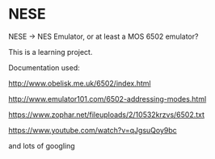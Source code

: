 # NESE
NESE -> NES Emulator, or at least a MOS 6502 emulator?

This is a learning project.

Documentation used:

http://www.obelisk.me.uk/6502/index.html

http://www.emulator101.com/6502-addressing-modes.html

https://www.zophar.net/fileuploads/2/10532krzvs/6502.txt

https://www.youtube.com/watch?v=qJgsuQoy9bc

and lots of googling
